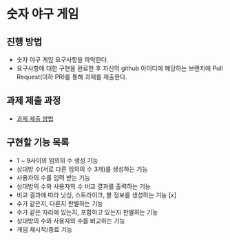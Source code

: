 # 숫자 야구 게임
## 진행 방법
* 숫자 야구 게임 요구사항을 파악한다.
* 요구사항에 대한 구현을 완료한 후 자신의 github 아이디에 해당하는 브랜치에 Pull Request(이하 PR)를 통해 과제를 제출한다.

## 과제 제출 과정
* [과제 제출 방법](https://github.com/next-step/nextstep-docs/tree/master/ent-precourse)

## 구현할 기능 목록
- 1 ~ 9사이의 임의의 수 생성 기능
- 상대방 수(서로 다른 임의의 수 3개)를 생성하는 기능
- 사용자의 수를 입력 받는 기능
- 상대방의 수와 사용자의 수 비교 결과를 출력하는 기능
- 비교 결과에 따라 낫싱, 스트라이크, 볼 정보를 생성하는 기능 [x]
- 수가 같은지, 다른지 판별하는 기능 
- 수가 같은 자리에 있는지, 포함하고 있는지 판별하는 기능
- 상대방의 수와 사용자의 수를 비교하는 기능
- 게임 재시작/종료 기능
